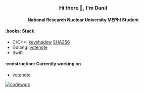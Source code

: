 <h3 align="center">Hi there 👋, I'm Danil</h3>
<h4 align="center">National Research Nuclear University MEPhI Student</h4>

<h4>:books: Stack</h4>

- C/C++: [keyshadow](https://github.com/p2034/keyshadow) [SHA256](https://github.com/p2034/SHA256)
- Golang: [votenote](https://github.com/votenote)
- Swift

<h4>:construction: Currently working on</h4>

- [votenote](https://github.com/votenote)

[![codewars](https://www.codewars.com/users/secretorigin/badges/large)](https://www.codewars.com/users/username)
